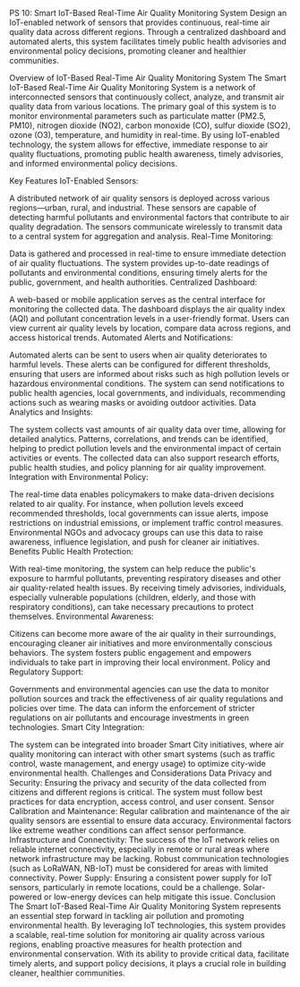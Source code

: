 PS 10:
Smart IoT-Based Real-Time Air Quality Monitoring System
Design an IoT-enabled network of sensors that provides continuous, real-time air
quality data across different regions. Through a centralized dashboard and automated
alerts, this system facilitates timely public health advisories and environmental policy
decisions, promoting cleaner and healthier communities.

Overview of IoT-Based Real-Time Air Quality Monitoring System
The Smart IoT-Based Real-Time Air Quality Monitoring System is a network of interconnected sensors that continuously collect, analyze, and transmit air quality data from various locations. The primary goal of this system is to monitor environmental parameters such as particulate matter (PM2.5, PM10), nitrogen dioxide (NO2), carbon monoxide (CO), sulfur dioxide (SO2), ozone (O3), temperature, and humidity in real-time. By using IoT-enabled technology, the system allows for effective, immediate response to air quality fluctuations, promoting public health awareness, timely advisories, and informed environmental policy decisions.

Key Features
IoT-Enabled Sensors:

A distributed network of air quality sensors is deployed across various regions—urban, rural, and industrial. These sensors are capable of detecting harmful pollutants and environmental factors that contribute to air quality degradation.
The sensors communicate wirelessly to transmit data to a central system for aggregation and analysis.
Real-Time Monitoring:

Data is gathered and processed in real-time to ensure immediate detection of air quality fluctuations.
The system provides up-to-date readings of pollutants and environmental conditions, ensuring timely alerts for the public, government, and health authorities.
Centralized Dashboard:

A web-based or mobile application serves as the central interface for monitoring the collected data. The dashboard displays the air quality index (AQI) and pollutant concentration levels in a user-friendly format.
Users can view current air quality levels by location, compare data across regions, and access historical trends.
Automated Alerts and Notifications:

Automated alerts can be sent to users when air quality deteriorates to harmful levels. These alerts can be configured for different thresholds, ensuring that users are informed about risks such as high pollution levels or hazardous environmental conditions.
The system can send notifications to public health agencies, local governments, and individuals, recommending actions such as wearing masks or avoiding outdoor activities.
Data Analytics and Insights:

The system collects vast amounts of air quality data over time, allowing for detailed analytics. Patterns, correlations, and trends can be identified, helping to predict pollution levels and the environmental impact of certain activities or events.
The collected data can also support research efforts, public health studies, and policy planning for air quality improvement.
Integration with Environmental Policy:

The real-time data enables policymakers to make data-driven decisions related to air quality. For instance, when pollution levels exceed recommended thresholds, local governments can issue alerts, impose restrictions on industrial emissions, or implement traffic control measures.
Environmental NGOs and advocacy groups can use this data to raise awareness, influence legislation, and push for cleaner air initiatives.
Benefits
Public Health Protection:

With real-time monitoring, the system can help reduce the public's exposure to harmful pollutants, preventing respiratory diseases and other air quality-related health issues.
By receiving timely advisories, individuals, especially vulnerable populations (children, elderly, and those with respiratory conditions), can take necessary precautions to protect themselves.
Environmental Awareness:

Citizens can become more aware of the air quality in their surroundings, encouraging cleaner air initiatives and more environmentally conscious behaviors.
The system fosters public engagement and empowers individuals to take part in improving their local environment.
Policy and Regulatory Support:

Governments and environmental agencies can use the data to monitor pollution sources and track the effectiveness of air quality regulations and policies over time.
The data can inform the enforcement of stricter regulations on air pollutants and encourage investments in green technologies.
Smart City Integration:

The system can be integrated into broader Smart City initiatives, where air quality monitoring can interact with other smart systems (such as traffic control, waste management, and energy usage) to optimize city-wide environmental health.
Challenges and Considerations
Data Privacy and Security:
Ensuring the privacy and security of the data collected from citizens and different regions is critical. The system must follow best practices for data encryption, access control, and user consent.
Sensor Calibration and Maintenance:
Regular calibration and maintenance of the air quality sensors are essential to ensure data accuracy. Environmental factors like extreme weather conditions can affect sensor performance.
Infrastructure and Connectivity:
The success of the IoT network relies on reliable internet connectivity, especially in remote or rural areas where network infrastructure may be lacking. Robust communication technologies (such as LoRaWAN, NB-IoT) must be considered for areas with limited connectivity.
Power Supply:
Ensuring a consistent power supply for IoT sensors, particularly in remote locations, could be a challenge. Solar-powered or low-energy devices can help mitigate this issue.
Conclusion
The Smart IoT-Based Real-Time Air Quality Monitoring System represents an essential step forward in tackling air pollution and promoting environmental health. By leveraging IoT technologies, this system provides a scalable, real-time solution for monitoring air quality across various regions, enabling proactive measures for health protection and environmental conservation. With its ability to provide critical data, facilitate timely alerts, and support policy decisions, it plays a crucial role in building cleaner, healthier communities.



